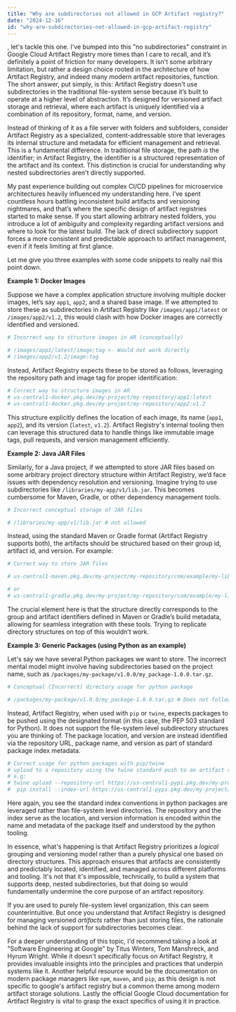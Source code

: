 ```yaml
---
title: "Why are subdirectories not allowed in GCP Artifact registry?"
date: "2024-12-16"
id: "why-are-subdirectories-not-allowed-in-gcp-artifact-registry"
---
```


, let's tackle this one. I've bumped into this "no subdirectories" constraint in Google Cloud Artifact Registry more times than I care to recall, and it’s definitely a point of friction for many developers. It isn't some arbitrary limitation, but rather a design choice rooted in the architecture of how Artifact Registry, and indeed many modern artifact repositories, function. The short answer, put simply, is this: Artifact Registry doesn't use subdirectories in the traditional file-system sense because it’s built to operate at a higher level of abstraction. It’s designed for versioned artifact storage and retrieval, where each artifact is uniquely identified via a combination of its repository, format, name, and version.

Instead of thinking of it as a file server with folders and subfolders, consider Artifact Registry as a specialized, content-addressable store that leverages its internal structure and metadata for efficient management and retrieval. This is a fundamental difference. In traditional file storage, the path *is* the identifier; in Artifact Registry, the identifier is a structured representation of the artifact and its context. This distinction is crucial for understanding why nested subdirectories aren't directly supported.

My past experience building out complex CI/CD pipelines for microservice architectures heavily influenced my understanding here. I’ve spent countless hours battling inconsistent build artifacts and versioning nightmares, and that’s where the specific design of artifact registries started to make sense. If you start allowing arbitrary nested folders, you introduce a lot of ambiguity and complexity regarding artifact versions and where to look for the latest build. The lack of direct subdirectory support forces a more consistent and predictable approach to artifact management, even if it feels limiting at first glance.

Let me give you three examples with some code snippets to really nail this point down.

**Example 1: Docker Images**

Suppose we have a complex application structure involving multiple docker images, let’s say `app1`, `app2`, and a shared base image. If we attempted to store these as subdirectories in Artifact Registry like `/images/app1/latest` or `/images/app2/v1.2`, this would clash with how Docker images are correctly identified and versioned.

```bash
# Incorrect way to structure images in AR (conceptually)

# /images/app1/latest/image:tag <- Would not work directly
# /images/app2/v1.2/image:tag
```

Instead, Artifact Registry expects these to be stored as follows, leveraging the repository path and image tag for proper identification:

```bash
# Correct way to structure images in AR
# us-central1-docker.pkg.dev/my-project/my-repository/app1:latest
# us-central1-docker.pkg.dev/my-project/my-repository/app2:v1.2
```

This structure explicitly defines the location of each image, its name (`app1`, `app2`), and its version (`latest`, `v1.2`). Artifact Registry's internal tooling then can leverage this structured data to handle things like immutable image tags, pull requests, and version management efficiently.

**Example 2: Java JAR Files**

Similarly, for a Java project, if we attempted to store JAR files based on some arbitrary project directory structure within Artifact Registry, we’d face issues with dependency resolution and versioning. Imagine trying to use subdirectories like `/libraries/my-app/v1/lib.jar`. This becomes cumbersome for Maven, Gradle, or other dependency management tools.

```bash
# Incorrect conceptual storage of JAR files

# /libraries/my-app/v1/lib.jar # not allowed

```

Instead, using the standard Maven or Gradle format (Artifact Registry supports both), the artifacts should be structured based on their group id, artifact id, and version. For example:

```bash
# Correct way to store JAR files

# us-central1-maven.pkg.dev/my-project/my-repository/com/example/my-lib/1.0/my-lib-1.0.jar

# or
# us-central1-gradle.pkg.dev/my-project/my-repository/com/example/my-lib/1.0/my-lib-1.0.jar

```

The crucial element here is that the structure directly corresponds to the group and artifact identifiers defined in Maven or Gradle’s build metadata, allowing for seamless integration with these tools. Trying to replicate directory structures on top of this wouldn’t work.

**Example 3: Generic Packages (using Python as an example)**

Let's say we have several Python packages we want to store. The incorrect mental model might involve having subdirectories based on the project name, such as `/packages/my-package/v1.0.0/my_package-1.0.0.tar.gz`.

```python
# Conceptual (Incorrect) directory usage for python package

# /packages/my-package/v1.0.0/my_package-1.0.0.tar.gz # Does not follow artifact registry rules
```

Instead, Artifact Registry, when used with `pip` or `twine`, expects packages to be pushed using the designated format (in this case, the PEP 503 standard for Python). It does not support the file-system level subdirectory structures you are thinking of. The package location, and version are instead identified via the repository URL, package name, and version as part of standard package index metadata.

```python
# Correct usage for python packages with pip/twine
# upload to a repository using the twine standard push to an artifact registry repository
# e.g:
# twine upload --repository-url https://us-central1-pypi.pkg.dev/my-project/my-repository/ dist/*
#  pip install --index-url https://us-central1-pypi.pkg.dev/my-project/my-repository/ my-package

```

Here again, you see the standard index conventions in python packages are leveraged rather than file-system level directories. The repository and the index serve as the location, and version information is encoded within the name and metadata of the package itself and understood by the python tooling.

In essence, what's happening is that Artifact Registry prioritizes a *logical* grouping and versioning model rather than a purely physical one based on directory structures. This approach ensures that artifacts are consistently and predictably located, identified, and managed across different platforms and tooling. It's not that it's impossible, technically, to build a system that supports deep, nested subdirectories, but that doing so would fundamentally undermine the core purpose of an artifact repository.

If you are used to purely file-system level organization, this can seem counterintuitive. But once you understand that Artifact Registry is designed for managing versioned *artifacts* rather than just storing files, the rationale behind the lack of support for subdirectories becomes clear.

For a deeper understanding of this topic, I'd recommend taking a look at "Software Engineering at Google" by Titus Winters, Tom Manshreck, and Hyrum Wright. While it doesn't specifically focus on Artifact Registry, it provides invaluable insights into the principles and practices that underpin systems like it. Another helpful resource would be the documentation on modern package managers like `npm`, `maven`, and `pip`, as this design is not specific to google's artifact registry but a common theme among modern artifact storage solutions. Lastly the official Google Cloud documentation for Artifact Registry is vital to grasp the exact specifics of using it in practice.

